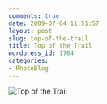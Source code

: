 ```yaml
---
comments: true
date: 2009-07-04 11:51:57
layout: post
slug: top-of-the-trail
title: Top of the Trail
wordpress_id: 1764
categories:
- PhotoBlog
---
```


![Top of the Trail](http://ryanfitzer.com/main/wp-content/uploads/2009/07/DSC_00211.jpg)
